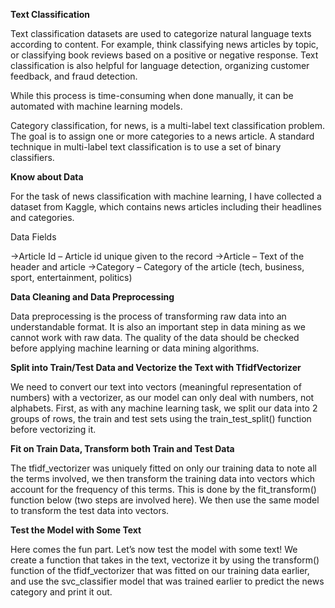 **Text Classification**

Text classification datasets are used to categorize natural language texts according to content. For example, think classifying news articles by topic, or classifying book reviews based on a positive or negative response. Text classification is also helpful for language detection, organizing customer feedback, and fraud detection.

While this process is time-consuming when done manually, it can be automated with machine learning models.

Category classification, for news, is a multi-label text classification problem. The goal is to assign one or more categories to a news article. A standard technique in multi-label text classification is to use a set of binary classifiers.

**Know about Data**

For the task of news classification with machine learning, I have collected a dataset from Kaggle, which contains news articles including their headlines and categories.

Data Fields

->Article Id – Article id unique given to the record
->Article – Text of the header and article
->Category – Category of the article (tech, business, sport, entertainment, politics)

**Data Cleaning and Data Preprocessing**

 Data preprocessing is the process of transforming raw data into an understandable format. It is also an important step in data mining as we cannot work with raw data. The quality of the data should be checked before applying machine learning or data mining algorithms.
 
 **Split into Train/Test Data and Vectorize the Text with TfidfVectorizer**
 
We need to convert our text into vectors (meaningful representation of numbers) with a vectorizer, as our model can only deal with numbers, not alphabets. First, as with any machine learning task, we split our data into 2 groups of rows, the train and test sets using the train_test_split() function before vectorizing it.

**Fit on Train Data, Transform both Train and Test Data**

The tfidf_vectorizer was uniquely fitted on only our training data to note all the terms involved, we then transform the training data into vectors which account for the frequency of this terms. This is done by the fit_transform() function below (two steps are involved here). We then use the same model to transform the test data into vectors.

**Test the Model with Some Text**

Here comes the fun part. Let’s now test the model with some text! We create a function that takes in the text, vectorize it by using the transform() function of the tfidf_vectorizer that was fitted on our training data earlier, and use the svc_classifier model that was trained earlier to predict the news category and print it out.

